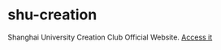 # shu-creation
Shanghai University Creation Club Official Website.
<a href="https://v.inoki.cc/shu-creation">Access it</a>
